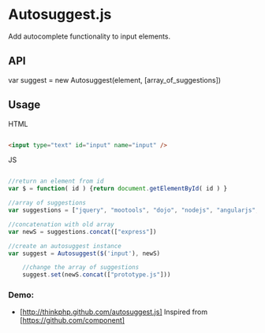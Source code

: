 # Autosuggest.js

Add autocomplete functionality to input elements.

## API

   var suggest = new Autosuggest(element, [array_of_suggestions])

## Usage

HTML
```html

<input type="text" id="input" name="input" />

```
JS
```js

//return an element from id
var $ = function( id ) {return document.getElementById( id ) }

//array of suggestions
var suggestions = ["jquery", "mootools", "dojo", "nodejs", "angularjs", "yui3", "yui2"]

//concatenation with old array
var newS = suggestions.concat(["express"])

//create an autosuggest instance
var suggest = Autosuggest($('input'), newS)

    //change the array of suggestions
    suggest.set(newS.concat(["prototype.js"]))

```

### Demo:

* [http://thinkphp.github.com/autosuggest.js] Inspired from [https://github.com/component]

[http://thinkphp.github.com/autosuggest.js]: http://thinkphp.github.com/autosuggest.js
[https://github.com/component]: https://github.com/component
